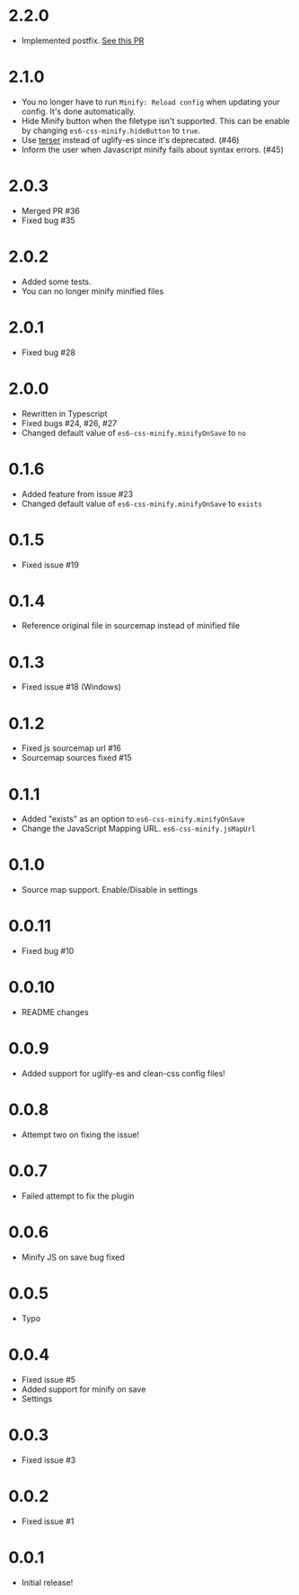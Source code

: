 # 2.2.0
* Implemented postfix. [See this PR](https://github.com/olback/es6-css-minify/pull/51)

# 2.1.0
* You no longer have to run `Minify: Reload config` when updating your config. It's done automatically.
* Hide Minify button when the filetype isn't supported. This can be enable by changing `es6-css-minify.hideButton` to `true`.
* Use [terser](https://www.npmjs.com/package/terser) instead of uglify-es since it's deprecated. (#46)
* Inform the user when Javascript minify fails about syntax errors. (#45)

# 2.0.3
* Merged PR #36
* Fixed bug #35

# 2.0.2
* Added some tests.
* You can no longer minify minified files

# 2.0.1
* Fixed bug #28

# 2.0.0
* Rewritten in Typescript
* Fixed bugs #24, #26, #27
* Changed default value of `es6-css-minify.minifyOnSave` to `no`

# 0.1.6
* Added feature from issue #23
* Changed default value of `es6-css-minify.minifyOnSave` to `exists`

# 0.1.5
* Fixed issue #19

# 0.1.4
* Reference original file in sourcemap instead of minified file

# 0.1.3
* Fixed issue #18 (Windows)

# 0.1.2
* Fixed js sourcemap url #16
* Sourcemap sources fixed #15

# 0.1.1
* Added "exists" as an option to `es6-css-minify.minifyOnSave`
* Change the JavaScript Mapping URL. `es6-css-minify.jsMapUrl`

# 0.1.0
* Source map support. Enable/Disable in settings

# 0.0.11
* Fixed bug #10

# 0.0.10
* README changes

# 0.0.9
* Added support for uglify-es and clean-css config files!

# 0.0.8
* Attempt two on fixing the issue!

# 0.0.7
* Failed attempt to fix the plugin

# 0.0.6
* Minify JS on save bug fixed

# 0.0.5
* Typo

# 0.0.4
* Fixed issue #5
* Added support for minify on save
* Settings

# 0.0.3
* Fixed issue #3

# 0.0.2
* Fixed issue #1

# 0.0.1
* Initial release!
